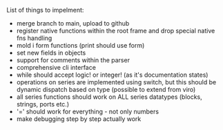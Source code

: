
List of things to impelment:

- merge branch to main, upload to github
- register native functions within the root frame and drop special native fns handling
- mold i form functions (print should use form)
- set new fields in objects
- support for comments within the parser
- comprehensive cli interface
- while should accept logic! or integer! (as it's documentation states)
- operations on series are implemented using switch, but this should be dynamic dispatch based on type (possible to extend from viro)
- all series functions should work on ALL series datatypes (blocks, strings, ports etc.)
- '=' should work for everything - not only numbers
- make debugging step by step actually work
